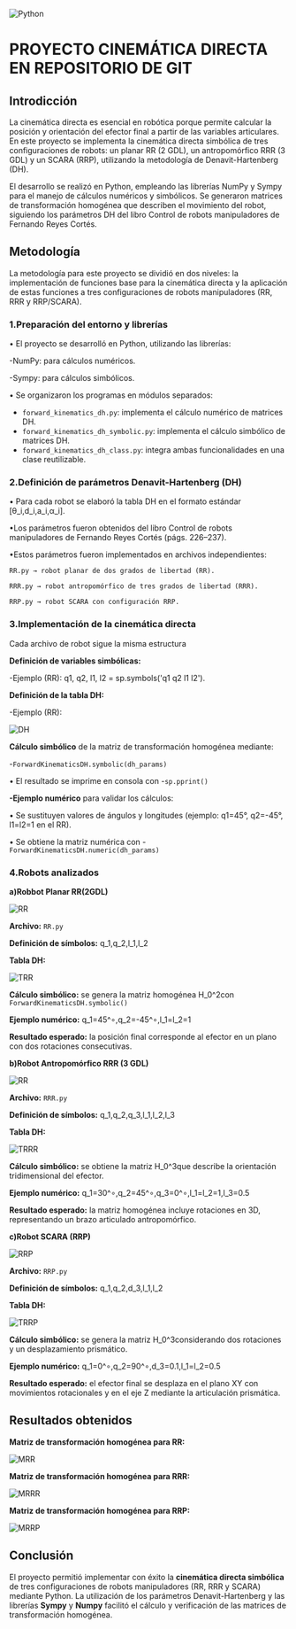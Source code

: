 ![Python](https://img.shields.io/badge/Python-3776AB?style=for-the-badge&logo=python&logoColor=white) 
# PROYECTO CINEMÁTICA DIRECTA EN REPOSITORIO DE GIT
## Introdicción
La cinemática directa es esencial en robótica porque permite calcular la posición y orientación del efector final a partir de las variables articulares. En este proyecto se implementa la cinemática directa simbólica de tres configuraciones de robots: un planar RR (2 GDL), un antropomórfico RRR (3 GDL) y un SCARA (RRP), utilizando la metodología de Denavit-Hartenberg (DH).

El desarrollo se realizó en Python, empleando las librerías NumPy y Sympy para el manejo de cálculos numéricos y simbólicos. Se generaron matrices de transformación homogénea que describen el movimiento del robot, siguiendo los parámetros DH del libro Control de robots manipuladores de Fernando Reyes Cortés.


## Metodología
La metodología para este proyecto se dividió en dos niveles: la implementación de funciones base para la cinemática directa y la aplicación de estas funciones a tres configuraciones de robots manipuladores (RR, RRR y RRP/SCARA).

### 1.Preparación del entorno y librerías
•	El proyecto se desarrolló en Python, utilizando las librerías:

   -NumPy: para cálculos numéricos.
   
   -Sympy: para cálculos simbólicos.
   
•	Se organizaron los programas en módulos separados:

- `forward_kinematics_dh.py`: implementa el cálculo numérico de matrices DH.
- `forward_kinematics_dh_symbolic.py`: implementa el cálculo simbólico de matrices DH.
- `forward_kinematics_dh_class.py`: integra ambas funcionalidades en una clase reutilizable.


### 2.Definición de parámetros Denavit-Hartenberg (DH)
• Para cada robot se elaboró la tabla DH en el formato estándar [θ_i,d_i,a_i,α_i].

•Los parámetros fueron obtenidos del libro Control de robots manipuladores de Fernando Reyes Cortés (págs. 226–237).

•Estos parámetros fueron implementados en archivos independientes:

	RR.py → robot planar de dos grados de libertad (RR).
   
	RRR.py → robot antropomórfico de tres grados de libertad (RRR).
   
	RRP.py → robot SCARA con configuración RRP.


### 3.Implementación de la cinemática directa
Cada archivo de robot sigue la misma estructura

**Definición de variables simbólicas:**

-Ejemplo (RR): q1, q2, l1, l2 = sp.symbols('q1 q2 l1 l2').

**Definición de la tabla DH:**

-Ejemplo (RR):

![DH](ACTI/A.png)

**Cálculo simbólico** de la matriz de transformación homogénea mediante:

-`ForwardKinematicsDH.symbolic(dh_params)`

•	El resultado se imprime en consola con -`sp.pprint()`

**-Ejemplo numérico** para validar los cálculos:

•	Se sustituyen valores de ángulos y longitudes (ejemplo: q1=45°, q2=-45°, l1=l2=1 en el RR).

•	Se obtiene la matriz numérica con -`ForwardKinematicsDH.numeric(dh_params)`

### 4.Robots analizados
**a)Robbot Planar RR(2GDL)**

![RR](ACTI/RR.png)

**Archivo:** `RR.py`

**Definición de símbolos:** q_1,q_2,l_1,l_2

**Tabla DH:**

![TRR](ACTI/TRR.png)

**Cálculo simbólico:** se genera la matriz homogénea H_0^2con `ForwardKinematicsDH.symbolic()`

**Ejemplo numérico:** q_1=45^∘,q_2=-45^∘,l_1=l_2=1

**Resultado esperado:** la posición final corresponde al efector en un plano con dos rotaciones consecutivas.


**b)Robot Antropomórfico RRR (3 GDL)**

![RR](ACTI/RRR.png)

**Archivo:** `RRR.py`

**Definición de símbolos:** q_1,q_2,q_3,l_1,l_2,l_3

**Tabla DH:**

![TRRR](ACTI/TRRR.png)

**Cálculo simbólico:** se obtiene la matriz H_0^3que describe la orientación tridimensional del efector.

**Ejemplo numérico:** q_1=30^∘,q_2=45^∘,q_3=0^∘,l_1=l_2=1,l_3=0.5

**Resultado esperado:** la matriz homogénea incluye rotaciones en 3D, representando un brazo articulado antropomórfico.



**c)Robot SCARA (RRP)**

![RRP](ACTI/RRP.png)

**Archivo:** `RRP.py`

**Definición de símbolos:** q_1,q_2,d_3,l_1,l_2

**Tabla DH:**

![TRRP](ACTI/TRRP.png)

**Cálculo simbólico:** se genera la matriz H_0^3considerando dos rotaciones y un desplazamiento prismático.

**Ejemplo numérico:** 	q_1=0^∘,q_2=90^∘,d_3=0.1,l_1=l_2=0.5

**Resultado esperado:** el efector final se desplaza en el plano XY con movimientos rotacionales y en el eje Z mediante la articulación prismática.



## Resultados obtenidos
**Matriz de transformación homogénea para RR:**

![MRR](ACTI/MRR.png)

**Matriz de transformación homogénea para RRR:**

![MRRR](ACTI/MRRR.png)

**Matriz de transformación homogénea para RRP:**

![MRRP](ACTI/MRRP.png)



## Conclusión
El proyecto permitió implementar con éxito la **cinemática directa simbólica** de tres configuraciones de robots manipuladores (RR, RRR y SCARA) mediante Python. La utilización de los parámetros Denavit-Hartenberg y las librerías **Sympy** y **Numpy** facilitó el cálculo y verificación de las matrices de transformación homogénea.
